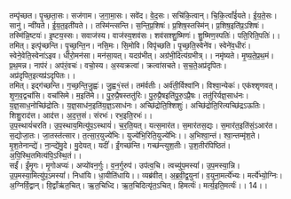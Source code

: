 

  
तम्पृ॑च्छत। पृ॒च्छ॒ता॒सः। सज॑गाम। ज॒गा॒मा॒सः। सवे॑द। वे॒द॒सः। सचि॑कि॒त्वान्। चि॒कि॒त्वाँई॑यते। ई॒य॒ते॒सः। सानु॑। न्वी॑यते। ई॒य॒त॒इती॑यते।। तस्मि॑न्त्सन्ति। स॒न्ति॒प्र॒शिषः॑। प्र॒शिष॒स्तस्मि॑न्। प्र॒शिष॒इति॑प्र॒ऽशिषः॑। तस्मि॑न्नि॒ष्टयः॑। इ॒ष्टय॒स्सः। सवाज॑स्य। वाज॑स्य॒शव॑सः। शव॑सश्शु॒ष्मिणः॑। शु॒ष्मिण॒स्पतिः॑। पति॒रिति॒पतिः॑।।  
तमित्। इत्पृ॑च्छन्ति। पृ॒च्छ॒न्ति॒न। नसि॒मः। सि॒मोवि। विपृ॑च्छति। पृ॒च्छ॒ति॒स्वेने॑व। स्वेने॑व॒धीरः॑। स्वेने॒वेति॒स्वेना॑ऽइव। धीरो॒मन॑सा। मन॑सा॒यत्। यदग्र॑भीत्। अग्र॑भी॒दित्य॑ग्रभीत्र्।। नमृ॑ष्यते। मृ॒ष्य॒ते॒प्र॒थ॒मं। प्र॒थ॒मन्न। नाप॑रं। अप॑रं॒वचः॑। वचो॒स्य। अ॒स्यक्रत्वा॑। क्रत्वा॑सचते। स॒च॒ते॒अप्र॑दृपितः। अप्र॑दृपित॒इत्यप्र॑ऽदृपितः।।  
तमित्। इद्ग॑च्छन्ति। ग॒च्छ॒न्ति॒जु॒ह्वः॑। जु॒ह्व१॒॑स्तं। तम॑र्वतीः। अर्व॑ती॒र्विश्वा॑नि। विश्वा॒न्येकः॑। एक॑श्शृणवत्। शृ॒ण॒व॒द्वचां॑सि। वचां॑सिमे। म॒इति॑मे।। पु॒रु॒प्रै॒षस्ततु॑रिः। पु॒रु॒प्रै॒षइति॑पु॒रु॒ऽप्रै॒षः। ततु॑रिर्यज्ञ॒साध॑नः। य॒ज्ञ॒साध॒नोच्छि॑द्रोतिः। य॒ज्ञ॒साध॑न॒इति॑य॒ज्ञ॒ऽसाध॑नः। अच्छि॑द्रोति॒श्शिशुः॑। अच्छि॑द्रोति॒रित्यच्छि॑द्रऽऊतिः। शिशु॒राद॑त्त। आद॑त्त। अ॒द॒त्त॒सं। संरभः॑। रभ॒इति॒रभः॑।।  
उ॒प॒स्थायं॑चरति। उ॒प॒स्थाय॒मित्यु॑प॒ऽस्थायं॑। च॒र॒ति॒यत्। यत्स॒मार॑त। स॒मार॑तस॒द्यः। स॒मार॑त॒इति॑सं॒ऽआर॑त। स॒द्योजा॒तः। जा॒तस्त॑त्सार। त॒त्सा॒र॒युज्ये॑भिः। युज्ये॑भि॒रिति॒युज्ये॑भिः।। अ॒भिश्वा॒न्तं। श्वा॒न्तम्मृ॑श॒ते। मृ॒श॒तेनान्द्ये॑। ना॒न्द्ये॑मु॒दे। मु॒देयत्। यदीं॑। ईं॒गच्छ॑न्ति। गच्छ॑न्त्युश॒तीः। उ॒श॒तीर॑पिष्ठितं। अ॒पि॒स्थि॒तमित्य॑पि॒ऽस्थि॒तं।।  
सईं॑। ईं॒मृ॒गः। मृ॒गोअप्यः॑। अप्यो॑वन॒र्गुः। व॒न॒र्गुरुप॑। उप॑त्व॒चि। त्वच्यु॑प॒मस्यां॑। उ॒प॒मस्या॒न्नि। उ॒प॒मस्या॒मित्यु॑प॒ऽमस्यां॑। निधा॑यि। धा॒यीति॑धायि।। व्यब्र॑वीत्। अ॒ब्र॒वी॒द्व॒युना॑। व॒युना॒मर्त्ये॑भ्यः। मर्त्ये॑भ्यो॒ग्निः। अ॒ग्निर्वि॒द्वान्। वि॒द्वाँऋ॑त॒चित्। ऋ॒त॒चिध्दि। ऋ॒त॒चिदित्यृ॑त॒ऽचित्। हिमर्त्यः॑। मर्त्य॒इति॒मर्त्यः॑।। 14।।  
